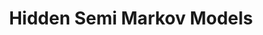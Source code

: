 ---
word: "true"

types: "word"

title: "Hidden Semi Markov Models"

categories: ['']

tags: ['Hidden', 'Semi', 'Markov', 'Models']

arabic: 'نماذج شبه-ماركوف المخفِيَّة'

arexps: []

enwords: ['Hidden Semi Markov Models']

enexps: []

arlexicons: 'ن'

enlexicons: 'H'

authors: ['Ruqayya Roshdy']

translators: ['X']

citations: 'تطبيقات أساسية في المعالجة الآلية للغة العربية'

sources: 'مركز الملك عبدالله بن عبدالعزيز الدولي لخدمة اللغة العربية'

slug: ""
---